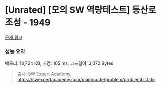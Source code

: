 # [Unrated] [모의 SW 역량테스트] 등산로 조성 - 1949 

[문제 링크](https://swexpertacademy.com/main/code/problem/problemDetail.do?contestProbId=AV5PoOKKAPIDFAUq) 

### 성능 요약

메모리: 18,724 KB, 시간: 105 ms, 코드길이: 3,072 Bytes



> 출처: SW Expert Academy, https://swexpertacademy.com/main/code/problem/problemList.do